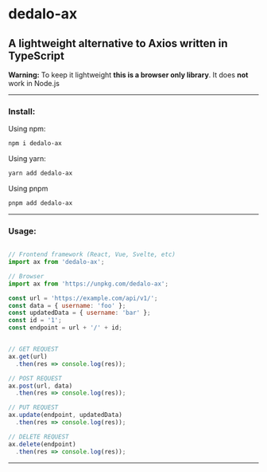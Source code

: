 # dedalo-ax

## A lightweight alternative to Axios written in TypeScript

**Warning:** To keep it lightweight **this is a browser only library**. It does **not** work in Node.js

<hr>

### Install:

Using npm:

```sh
npm i dedalo-ax
```
Using yarn:

```sh
yarn add dedalo-ax
```
Using pnpm

```sh
pnpm add dedalo-ax
```

<hr>

### Usage:

```js

// Frontend framework (React, Vue, Svelte, etc)
import ax from 'dedalo-ax';

// Browser
import ax from 'https://unpkg.com/dedalo-ax';

const url = 'https://example.com/api/v1/';
const data = { username: 'foo' };
const updatedData = { username: 'bar' };
const id = '1';
const endpoint = url + '/' + id;


// GET REQUEST
ax.get(url)
  .then(res => console.log(res));

// POST REQUEST
ax.post(url, data)
  .then(res => console.log(res));

// PUT REQUEST
ax.update(endpoint, updatedData)
  .then(res => console.log(res));

// DELETE REQUEST
ax.delete(endpoint)
  .then(res => console.log(res));
```
<hr>


